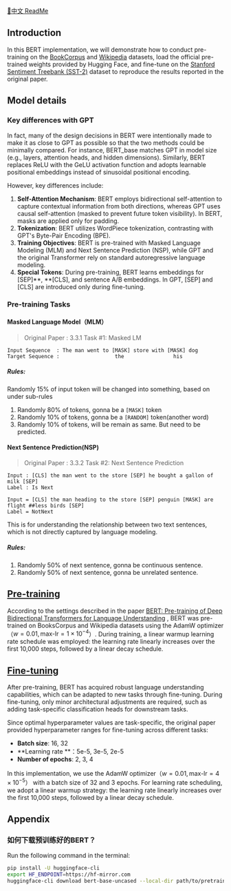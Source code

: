 [📖中文 ReadMe](./README_zh.md)
## Introduction

In this BERT implementation, we will demonstrate how to conduct pre-training on the  [BookCorpus](https://huggingface.co/datasets/bookcorpus/bookcorpus) and [Wikipedia](https://huggingface.co/datasets/wikimedia/wikipedia) datasets, load the official pre-trained weights provided by Hugging Face, and fine-tune on the [Stanford Sentiment Treebank (SST-2)](https://nlp.stanford.edu/~socherr/EMNLP2013_RNTN.pdf) dataset to reproduce the results reported in the original paper.

## Model details

### Key differences with GPT

In fact, many of the design decisions in BERT were intentionally made to make it as close to GPT as possible so that the two methods could be minimally compared.  For instance, BERT_base matches GPT in model size (e.g., layers, attention heads, and hidden dimensions). Similarly, BERT replaces ReLU with the GeLU activation function and adopts learnable positional embeddings instead of sinusoidal positional encoding. 

However, key differences include:

1. **Self-Attention Mechanism**: BERT employs bidirectional self-attention to capture contextual information from both directions, whereas GPT uses causal self-attention (masked to prevent future token visibility). In BERT, masks are applied only for padding.
2. **Tokenization**: BERT utilizes WordPiece tokenization, contrasting with GPT's Byte-Pair Encoding (BPE).
3. **Training Objectives**: BERT is pre-trained with Masked Language Modeling (MLM) and Next Sentence Prediction (NSP), while GPT and the original Transformer rely on standard autoregressive language modeling.
4. **Special Tokens**: During pre-training, BERT learns embeddings for [SEP]**, **[CLS], and sentence A/B embeddings. In GPT, [SEP] and [CLS] are introduced only during fine-tuning.

### Pre-training Tasks

#### Masked Language Model（MLM）

> Original Paper : 3.3.1 Task #1: Masked LM 

```
Input Sequence  : The man went to [MASK] store with [MASK] dog
Target Sequence :                  the                his
```

##### Rules:

Randomly 15% of input token will be changed into something, based on under sub-rules

1. Randomly 80% of tokens, gonna be a `[MASK]` token 
2. Randomly 10% of tokens, gonna be a `[RANDOM]` token(another word)
3. Randomly 10% of tokens, will be remain as same. But need to be predicted.

#### Next Sentence Prediction(NSP)

> Original Paper : 3.3.2 Task #2: Next Sentence Prediction

```
Input : [CLS] the man went to the store [SEP] he bought a gallon of milk [SEP]
Label : Is Next

Input = [CLS] the man heading to the store [SEP] penguin [MASK] are flight ##less birds [SEP]
Label = NotNext
```

This is for understanding the relationship between two text sentences, which is not directly captured by language modeling.

##### Rules:

1. Randomly 50% of next sentence, gonna be continuous sentence.
2. Randomly 50% of next sentence, gonna be unrelated sentence.



## [Pre-training](./pretrain.ipynb)

According to the settings described in the paper  [BERT: Pre-training of Deep Bidirectional Transformers for Language Understanding](https://arxiv.org/abs/1810.04805) , BERT was pre-trained on BooksCorpus and Wikipedia datasets using the AdamW optimizer（$w = 0.01, \text{max-lr} = 1 \times 10^{-4}$）. During training, a linear warmup learning rate schedule was employed: the learning rate linearly increases over the first 10,000 steps, followed by a linear decay schedule.

## [Fine-tuning](./finetune.ipynb) 

After pre-training, BERT has acquired robust language understanding capabilities, which can be adapted to new tasks through fine-tuning. During fine-tuning, only minor architectural adjustments are required, such as adding task-specific classification heads for downstream tasks.

Since optimal hyperparameter values are task-specific, the original paper provided hyperparameter ranges for fine-tuning across different tasks:

- **Batch size**: 16, 32
- **Learning rate **：5e-5, 3e-5, 2e-5
- **Number of epochs**: 2, 3, 4

In this implementation, we use the AdamW optimizer（$w = 0.01, \text{max-lr} = 4 \times 10^{-5}$） with a batch size of 32 and 3 epochs. For learning rate scheduling, we adopt a linear warmup strategy: the learning rate linearly increases over the first 10,000 steps, followed by a linear decay schedule.

## Appendix

### 如何下载预训练好的BERT？

Run the following command in the terminal:

```bash
pip install -U huggingface-cli
export HF_ENDPOINT=https://hf-mirror.com
huggingface-cli download bert-base-uncased --local-dir path/to/pretrained_dir
```

